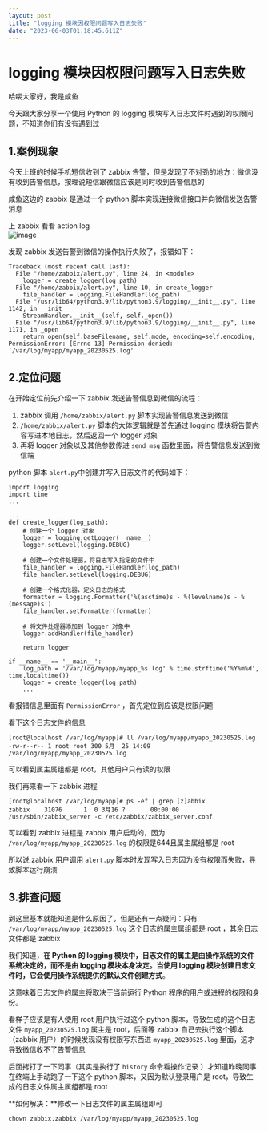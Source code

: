 ```yaml
---
layout: post
title: "logging 模块因权限问题写入日志失败"
date: "2023-06-03T01:18:45.611Z"
---
```

logging 模块因权限问题写入日志失败
=====================

哈喽大家好，我是咸鱼

今天跟大家分享一个使用 Python 的 logging 模块写入日志文件时遇到的权限问题，不知道你们有没有遇到过

1.案例现象
------

今天上班的时候手机短信收到了 zabbix 告警，但是发现了不对劲的地方：微信没有收到告警信息，按理说短信跟微信应该是同时收到告警信息的

咸鱼这边的 zabbix 是通过一个 python 脚本实现连接微信接口并向微信发送告警消息

上 zabbix 看看 action log  
![image](https://img2023.cnblogs.com/blog/2958925/202306/2958925-20230602173736729-1203942112.png)

发现 zabbix 发送告警到微信的操作执行失败了，报错如下：

    Traceback (most recent call last):
      File "/home/zabbix/alert.py", line 24, in <module>
        logger = create_logger(log_path)
      File "/home/zabbix/alert.py", line 10, in create_logger
        file_handler = logging.FileHandler(log_path)
      File "/usr/lib64/python3.9/lib/python3.9/logging/__init__.py", line 1142, in __init__
        StreamHandler.__init__(self, self._open())
      File "/usr/lib64/python3.9/lib/python3.9/logging/__init__.py", line 1171, in _open
        return open(self.baseFilename, self.mode, encoding=self.encoding,
    PermissionError: [Errno 13] Permission denied: '/var/log/myapp/myapp_20230525.log'
    

2.定位问题
------

在开始定位前先介绍一下 zabbix 发送告警信息到微信的流程：

1.  zabbix 调用 `/home/zabbix/alert.py` 脚本实现告警信息发送到微信
2.  `/home/zabbix/alert.py` 脚本的大体逻辑就是首先通过 logging 模块将告警内容写进本地日志，然后返回一个 logger 对象
3.  再将 logger 对象以及其他参数传进 `send_msg` 函数里面，将告警信息发送到微信端

python 脚本 `alert.py`中创建并写入日志文件的代码如下：

    import logging
    import time
    ...
    
    ...
    def create_logger(log_path):
        # 创建一个 logger 对象
        logger = logging.getLogger(__name__)
        logger.setLevel(logging.DEBUG)
    
        # 创建一个文件处理器，将日志写入指定的文件中
        file_handler = logging.FileHandler(log_path)
        file_handler.setLevel(logging.DEBUG)
    
        # 创建一个格式化器，定义日志的格式
        formatter = logging.Formatter('%(asctime)s - %(levelname)s - %(message)s')
        file_handler.setFormatter(formatter)
    
        # 将文件处理器添加到 logger 对象中
        logger.addHandler(file_handler)
    
        return logger
    
    if __name__ == '__main__':
        log_path = '/var/log/myapp/myapp_%s.log' % time.strftime('%Y%m%d', time.localtime())
        logger = create_logger(log_path)
    	...
    

看报错信息里面有 `PermissionError` ，首先定位到应该是权限问题

看下这个日志文件的信息

    [root@localhost /var/log/myapp]# ll /var/log/myapp/myapp_20230525.log
    -rw-r--r-- 1 root root 300 5月  25 14:09 /var/log/myapp/myapp_20230525.log
    

可以看到属主属组都是 root，其他用户只有读的权限

我们再来看一下 zabbix 进程

    [root@localhost /var/log/myapp]# ps -ef | grep [z]abbix
    zabbix    31076      1  0 3月16 ?       00:00:00 /usr/sbin/zabbix_server -c /etc/zabbix/zabbix_server.conf
    

可以看到 zabbix 进程是 zabbix 用户启动的，因为 `/var/log/myapp/myapp_20230525.log` 的权限是644且属主属组都是 root

所以说 zabbix 用户调用 `alert.py` 脚本时发现写入日志因为没有权限而失败，导致脚本运行崩溃

3.排查问题
------

到这里基本就能知道是什么原因了，但是还有一点疑问：只有 `/var/log/myapp/myapp_20230525.log` 这个日志的属主属组都是 root ，其余日志文件都是 zabbix

我们知道，**在 Python 的 logging 模块中，日志文件的属主是由操作系统的文件系统决定的，而不是由 logging 模块本身决定。当使用 logging 模块创建日志文件时，它会使用操作系统提供的默认文件创建方式**。

这意味着日志文件的属主将取决于当前运行 Python 程序的用户或进程的权限和身份。

看样子应该是有人使用 root 用户执行过这个 python 脚本，导致生成的这个日志文件 `myapp_20230525.log` 属主是 root，后面等 zabbix 自己去执行这个脚本（zabbix 用户）的时候发现没有权限写东西进 `myapp_20230525.log` 里面，这才导致微信收不了告警信息

后面拷打了一下同事（其实是执行了 `history` 命令看操作记录 ）才知道昨晚同事在终端上手动跑了一下这个 python 脚本，又因为默认登录用户是 root，导致生成的日志文件属主属组都是 root

**如何解决：**修改一下日志文件的属主属组即可

    chown zabbix.zabbix /var/log/myapp/myapp_20230525.log